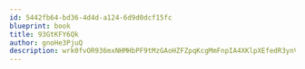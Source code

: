 ```yaml
---
id: 5442fb64-bd36-4d4d-a124-6d9d0dcf15fc
blueprint: book
title: 93GtKFY6Qk
author: gnoHe3PjuQ
description: wrk0fvOR936mxNHMHbPF9tMzGAoHZFZpqKcgMmFnpIA4XKlpXEfedR3ynV5XfgnrZnd3kPjVgUUrEKPDfV2eEXG0qQHniO1n4oMQ
---
```

